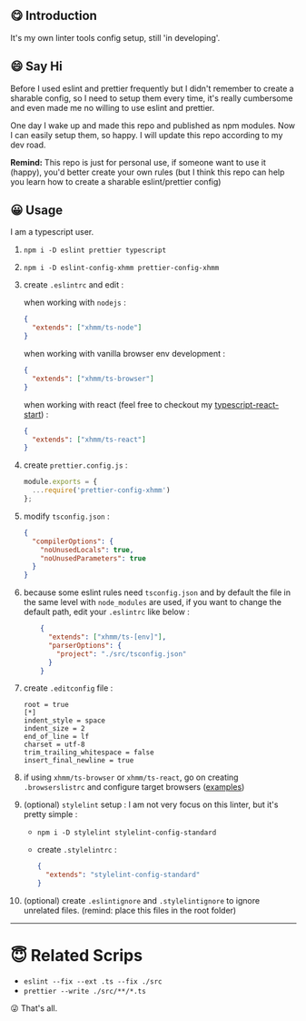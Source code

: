 ## 😋 Introduction

It's my own linter tools config setup, still 'in developing'. 

## 😄 Say Hi
Before I used eslint and prettier frequently but I didn't remember to create a sharable config, so I need to setup them every time, it's really cumbersome and even made me no willing to use eslint and prettier. 

One day I wake up and made this repo and published as npm modules. Now I can easily setup them, so happy. I will update this repo according to my dev road. 

**Remind:** This repo is just for personal use, if someone want to use it (happy), you'd better create your own rules (but I think this repo can help you learn how to create a sharable eslint/prettier config)

## 😀 Usage 
I am a typescript user.

1. `npm i -D eslint prettier typescript`
1. `npm i -D eslint-config-xhmm prettier-config-xhmm`
2. create `.eslintrc` and edit :

   when working with `nodejs` :

   ```json
   {
     "extends": ["xhmm/ts-node"]
   }
   ```

   when working with vanilla browser env development :

   ```json
   {
     "extends": ["xhmm/ts-browser"]
   }
   ```

   when working with react (feel free to checkout my [typescript-react-start](<https://github.com/XHMM/typescript-react-starter>)) :

   ```json
   {
     "extends": ["xhmm/ts-react"]
   }
   ```

3. create `prettier.config.js` :

   ```js
   module.exports = {
     ...require('prettier-config-xhmm')
   };
   ```

4. modify `tsconfig.json` :

   ```json
   {
     "compilerOptions": {
       "noUnusedLocals": true,
       "noUnusedParameters": true
     }
   }
   ```

5. because some eslint rules need `tsconfig.json` and by default the file in the same level with `node_modules` are used, if you want to change the default path, edit your `.eslintrc` like below :

   ```json
       {
         "extends": ["xhmm/ts-[env]"],
         "parserOptions": {
           "project": "./src/tsconfig.json"
         }
       }
   ```

6. create `.editconfig` file :

   ```text
   root = true
   [*]
   indent_style = space
   indent_size = 2
   end_of_line = lf
   charset = utf-8
   trim_trailing_whitespace = false
   insert_final_newline = true
   ```

7. if using `xhmm/ts-browser` or `xhmm/ts-react`, go on creating `.browserslistrc` and configure target browsers  ([examples](https://github.com/browserslist/browserslist#full-list))

8. (optional) `stylelint` setup : I am not very focus on this linter, but it's pretty simple :

   - `npm i -D stylelint stylelint-config-standard`

   - create `.stylelintrc` :

     ```json
     {
       "extends": "stylelint-config-standard"
     }
     ```

9. (optional) create `.eslintignore` and `.stylelintignore` to ignore unrelated files. (remind: place this files in the root folder) 

------

# 😇 Related Scrips
- `eslint --fix --ext .ts --fix ./src`
- `prettier --write ./src/**/*.ts`

😜 That's all.
